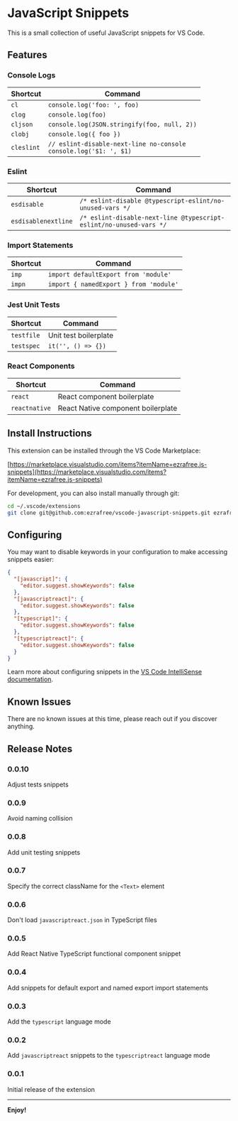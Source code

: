 # JavaScript Snippets

This is a small collection of useful JavaScript snippets for VS Code.

## Features

### Console Logs

| Shortcut   | Command                                                               |
| ---------- | --------------------------------------------------------------------- |
| `cl`       | `console.log('foo: ', foo)`                                           |
| `clog`     | `console.log(foo)`                                                    |
| `cljson`   | `console.log(JSON.stringify(foo, null, 2))`                           |
| `clobj`    | `console.log({ foo })`                                                |
| `cleslint` | `// eslint-disable-next-line no-console`<br>`console.log('$1: ', $1)` |

### Eslint

| Shortcut            | Command                                                            |
| ------------------- | ------------------------------------------------------------------ |
| `esdisable`         | `/* eslint-disable @typescript-eslint/no-unused-vars */`           |
| `esdisablenextline` | `/* eslint-disable-next-line @typescript-eslint/no-unused-vars */` |

### Import Statements

| Shortcut | Command                                |
| -------- | -------------------------------------- |
| `imp`    | `import defaultExport from 'module'`   |
| `impn`   | `import { namedExport } from 'module'` |

### Jest Unit Tests

| Shortcut   | Command               |
| ---------- | --------------------- |
| `testfile` | Unit test boilerplate |
| `testspec` | `it('', () => {})`    |

### React Components

| Shortcut      | Command                            |
| ------------- | ---------------------------------- |
| `react`       | React component boilerplate        |
| `reactnative` | React Native component boilerplate |

## Install Instructions

This extension can be installed through the VS Code Marketplace:

[https://marketplace.visualstudio.com/items?itemName=ezrafree.js-snippets](https://marketplace.visualstudio.com/items?itemName=ezrafree.js-snippets)

For development, you can also install manually through git:

```sh
cd ~/.vscode/extensions
git clone git@github.com:ezrafree/vscode-javascript-snippets.git ezrafree.js-snippets
```

## Configuring

You may want to disable keywords in your configuration to make accessing snippets easier:

```json
{
  "[javascript]": {
    "editor.suggest.showKeywords": false
  },
  "[javascriptreact]": {
    "editor.suggest.showKeywords": false
  },
  "[typescript]": {
    "editor.suggest.showKeywords": false
  },
  "[typescriptreact]": {
    "editor.suggest.showKeywords": false
  }
}
```

Learn more about configuring snippets in the [VS Code IntelliSense documentation](https://code.visualstudio.com/docs/editor/intellisense#_customizing-intellisense).

## Known Issues

There are no known issues at this time, please reach out if you discover anything.

## Release Notes

### 0.0.10

Adjust tests snippets

### 0.0.9

Avoid naming collision

### 0.0.8

Add unit testing snippets

### 0.0.7

Specify the correct className for the `<Text>` element

### 0.0.6

Don't load `javascriptreact.json` in TypeScript files

### 0.0.5

Add React Native TypeScript functional component snippet

### 0.0.4

Add snippets for default export and named export import statements

### 0.0.3

Add the `typescript` language mode

### 0.0.2

Add `javascriptreact` snippets to the `typescriptreact` language mode

### 0.0.1

Initial release of the extension

---

**Enjoy!**
